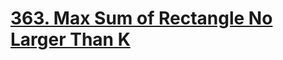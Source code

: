 # [363. Max Sum of Rectangle No Larger Than K](https://leetcode.com/problems/max-sum-of-rectangle-no-larger-than-k/)

